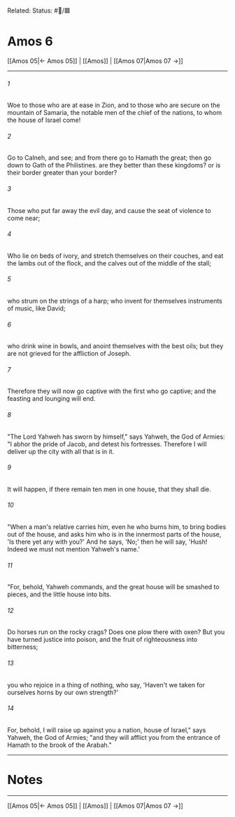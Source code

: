 Related:
Status: #📖/🟥
# Amos 6

[[Amos 05|← Amos 05]] | [[Amos]] | [[Amos 07|Amos 07 →]]
***



###### 1 
Woe to those who are at ease in Zion, and to those who are secure on the mountain of Samaria, the notable men of the chief of the nations, to whom the house of Israel come! 

###### 2 
Go to Calneh, and see; and from there go to Hamath the great; then go down to Gath of the Philistines. are they better than these kingdoms? or is their border greater than your border? 

###### 3 
Those who put far away the evil day, and cause the seat of violence to come near; 

###### 4 
Who lie on beds of ivory, and stretch themselves on their couches, and eat the lambs out of the flock, and the calves out of the middle of the stall; 

###### 5 
who strum on the strings of a harp; who invent for themselves instruments of music, like David; 

###### 6 
who drink wine in bowls, and anoint themselves with the best oils; but they are not grieved for the affliction of Joseph. 

###### 7 
Therefore they will now go captive with the first who go captive; and the feasting and lounging will end. 

###### 8 
"The Lord Yahweh has sworn by himself," says Yahweh, the God of Armies: "I abhor the pride of Jacob, and detest his fortresses. Therefore I will deliver up the city with all that is in it. 

###### 9 
It will happen, if there remain ten men in one house, that they shall die. 

###### 10 
"When a man's relative carries him, even he who burns him, to bring bodies out of the house, and asks him who is in the innermost parts of the house, 'Is there yet any with you?' And he says, 'No;' then he will say, 'Hush! Indeed we must not mention Yahweh's name.' 

###### 11 
"For, behold, Yahweh commands, and the great house will be smashed to pieces, and the little house into bits. 

###### 12 
Do horses run on the rocky crags? Does one plow there with oxen? But you have turned justice into poison, and the fruit of righteousness into bitterness; 

###### 13 
you who rejoice in a thing of nothing, who say, 'Haven't we taken for ourselves horns by our own strength?' 

###### 14 
For, behold, I will raise up against you a nation, house of Israel," says Yahweh, the God of Armies; "and they will afflict you from the entrance of Hamath to the brook of the Arabah."

---
# Notes


***
[[Amos 05|← Amos 05]] | [[Amos]] | [[Amos 07|Amos 07 →]]
